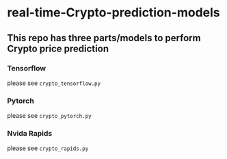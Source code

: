 # real-time-Crypto-prediction-models

## This repo has three parts/models to perform Crypto price prediction

### Tensorflow
please see `crypto_tensorflow.py`

### Pytorch
please see `crypto_pytorch.py`

### Nvida Rapids
please see `crypto_rapids.py`
